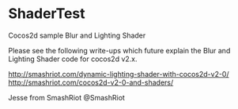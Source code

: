 ShaderTest
==========

Cocos2d sample Blur and Lighting Shader

Please see the following write-ups which future explain the Blur and Lighting Shader code for cocos2d v2.x.

http://smashriot.com/dynamic-lighting-shader-with-cocos2d-v2-0/
http://smashriot.com/cocos2d-v2-0-and-shaders/

Jesse from SmashRiot
@SmashRiot
